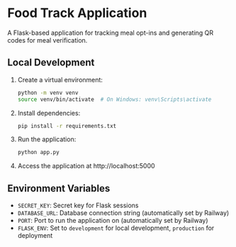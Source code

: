 # Food Track Application

A Flask-based application for tracking meal opt-ins and generating QR codes for meal verification.

## Local Development

1. Create a virtual environment:
   ```bash
   python -m venv venv
   source venv/bin/activate  # On Windows: venv\Scripts\activate
   ```

2. Install dependencies:
   ```bash
   pip install -r requirements.txt
   ```

3. Run the application:
   ```bash
   python app.py
   ```

4. Access the application at http://localhost:5000

## Environment Variables

- `SECRET_KEY`: Secret key for Flask sessions
- `DATABASE_URL`: Database connection string (automatically set by Railway)
- `PORT`: Port to run the application on (automatically set by Railway)
- `FLASK_ENV`: Set to `development` for local development, `production` for deployment

